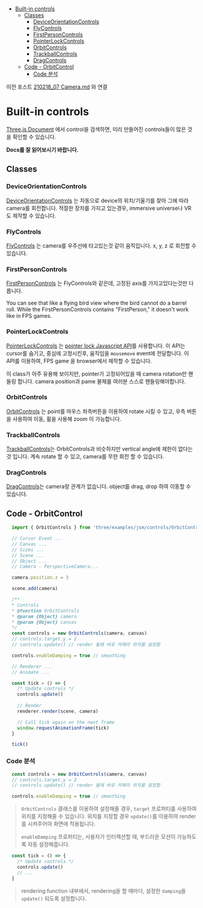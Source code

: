 
- [Built-in controls](#built-in-controls)
  - [Classes](#classes-1)
    - [DeviceOrientationControls](#deviceorientationcontrols)
    - [FlyControls](#flycontrols)
    - [FirstPersonControls](#firstpersoncontrols)
    - [PointerLockControls](#pointerlockcontrols)
    - [OrbitControls](#orbitcontrols)
    - [TrackballControls](#trackballcontrols)
    - [DragControls](#dragcontrols)
  - [Code - OrbitControl](#code---orbitcontrol)
    - [Code 분석](#code-분석-2)


이전 포스트 [210218_07 Camera.md]() 와 연결

# Built-in controls
[Three.js Document](https://threejs.org/docs/index.html#api/en/math/Euler) 에서 control을 검색하면, 미리 만들어진 controls들이 많은 것을 확인할 수 있습니다.

**Docs를 잘 읽어보시기 바랍니다.**

## Classes

### DeviceOrientationControls
[DeviceOrientationControls](https://threejs.org/docs/#examples/en/controls/DeviceOrientationControls) 는 자동으로 device의 위치/기울기를 찾아 그에 따라 camera를 회전합니다.
적절한 장치를 가지고 있는경우, immersive universe나 VR 도 제작할 수 있습니다.

### FlyControls
[FlyControls](https://threejs.org/docs/#examples/en/controls/FlyControls) 는 camera를 우주선에 타고있는것 같이 움직입니다. x, y, z 로 회전할 수 있습니다.

### FirstPersonControls
[FirstPersonControls]() 는 FlyControls와 같은데, 고정된 axis를 가지고있다는것만 다릅니다.

You can see that like a flying bird view where the bird cannot do a barrel roll. While the FirstPersonControls contains "FirstPerson," it doesn't work like in FPS games.

### PointerLockControls
[PointerLockControls](https://threejs.org/docs/#examples/en/controls/PointerLockControls) 는 [pointer lock Javascript API](https://developer.mozilla.org/docs/Web/API/Pointer_Lock_API)를 사용합니다.
이 API는 cursor를 숨기고, 중심에 고정시킨후, 움직임을 `mousemove` event에 전달합니다. 이 API를 이용하여, FPS game 을 browser에서 제작할 수 있습니다.

이 class가 아주 유용해 보이지만, pointer가 고정되어있을 때 camera rotation만 핸들링 합니다. camera position과 pame 물체를 여러분 스스로 핸들링해야합니다.

### OrbitControls
[OrbitControls](https://threejs.org/docs/#examples/en/controls/OrbitControls) 는 point를 마우스 좌측버튼을 이용하여 rotate 시킬 수 있고, 우측 버튼을 사용하여 이동, 휠을 사용해 zoom 이 가능합니다.

### TrackballControls
[TrackballControls](https://threejs.org/docs/#examples/en/controls/TrackballControls)는 OrbitControls과 비슷하지만 vertical angle에 제한이 없다는 것 입니다. 계속 rotate 할 수 있고, camera를 무한 회전 할 수 있습니다.

### DragControls
[DragControls]()는 camera랑 관계가 없습니다. object를 drag, drop 하여 이동할 수 있습니다.

## Code - OrbitControl

``` js
  import { OrbitControls } from 'three/examples/jsm/controls/OrbitControls'

  // Cursor Event ...
  // Canvas ...
  // Sizes ...
  // Scene ...
  // Object ...
  // Camera - PerspectiveCamera...

  camera.position.z = 3

  scene.add(camera)

  /**
  * Controls
  * @function OrbitControls
  * @param {Object} camera
  * @param {Object} canvas
  */
  const controls = new OrbitControls(camera, canvas)
  // controls.target.y = 2
  // controls.update() // render 될때 바로 카메라 위치를 설정함

  controls.enableDamping = true // smoothing

  // Renderer ...
  // Animate ...

  const tick = () => {
    /* Update controls */
    controls.update()
    
    // Render
    renderer.render(scene, camera)

    // Call tick again on the next frame
    window.requestAnimationFrame(tick)
  }

  tick()
```

### Code 분석
``` js
  const controls = new OrbitControls(camera, canvas)
  // controls.target.y = 2
  // controls.update() // render 될때 바로 카메라 위치를 설정함

  controls.enableDamping = true // smoothing
```
> `OrbitControls` 클래스를 이용하여 설정해줄 경우,
> `target` 프로퍼티를 사용하여 위치를 지정해줄 수 있습니다. 위치를 지정할 경우 `update()`를 이용하여 render를 시켜주어야 화면에 적용됩니다.
>
> `enableDamping` 프로퍼티는, 사용자가 인터랙션할 때, 부드러운 모션이 가능하도록 자동 설정해줍니다.

``` js
  const tick = () => {
    /* Update controls */
    controls.update()
    // ...
  }
```
> rendering function 내부에서, rendering을 할 때마다, 설정한 `damping`을 `update()` 되도록 설정합니다.
